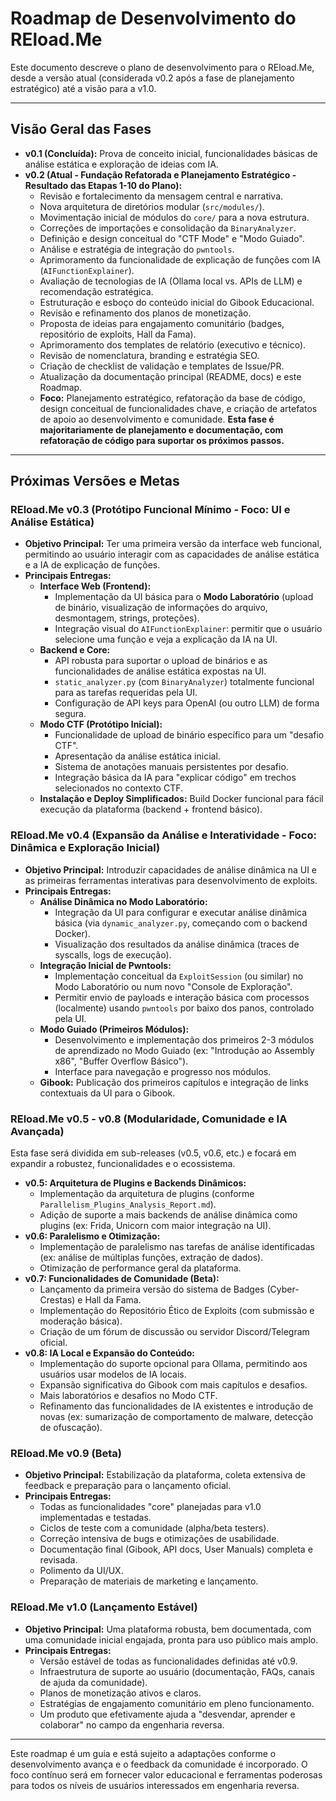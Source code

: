 # Roadmap de Desenvolvimento do REload.Me

Este documento descreve o plano de desenvolvimento para o REload.Me, desde a versão atual (considerada v0.2 após a fase de planejamento estratégico) até a visão para a v1.0.

---

## Visão Geral das Fases

*   **v0.1 (Concluída):** Prova de conceito inicial, funcionalidades básicas de análise estática e exploração de ideias com IA.
*   **v0.2 (Atual - Fundação Refatorada e Planejamento Estratégico - Resultado das Etapas 1-10 do Plano):**
    *   Revisão e fortalecimento da mensagem central e narrativa.
    *   Nova arquitetura de diretórios modular (`src/modules/`).
    *   Movimentação inicial de módulos do `core/` para a nova estrutura.
    *   Correções de importações e consolidação da `BinaryAnalyzer`.
    *   Definição e design conceitual do "CTF Mode" e "Modo Guiado".
    *   Análise e estratégia de integração do `pwntools`.
    *   Aprimoramento da funcionalidade de explicação de funções com IA (`AIFunctionExplainer`).
    *   Avaliação de tecnologias de IA (Ollama local vs. APIs de LLM) e recomendação estratégica.
    *   Estruturação e esboço do conteúdo inicial do Gibook Educacional.
    *   Revisão e refinamento dos planos de monetização.
    *   Proposta de ideias para engajamento comunitário (badges, repositório de exploits, Hall da Fama).
    *   Aprimoramento dos templates de relatório (executivo e técnico).
    *   Revisão de nomenclatura, branding e estratégia SEO.
    *   Criação de checklist de validação e templates de Issue/PR.
    *   Atualização da documentação principal (README, docs) e este Roadmap.
    *   **Foco:** Planejamento estratégico, refatoração da base de código, design conceitual de funcionalidades chave, e criação de artefatos de apoio ao desenvolvimento e comunidade. **Esta fase é majoritariamente de planejamento e documentação, com refatoração de código para suportar os próximos passos.**

---

## Próximas Versões e Metas

### REload.Me v0.3 (Protótipo Funcional Mínimo - Foco: UI e Análise Estática)

*   **Objetivo Principal:** Ter uma primeira versão da interface web funcional, permitindo ao usuário interagir com as capacidades de análise estática e a IA de explicação de funções.
*   **Principais Entregas:**
    *   **Interface Web (Frontend):**
        *   Implementação da UI básica para o **Modo Laboratório** (upload de binário, visualização de informações do arquivo, desmontagem, strings, proteções).
        *   Integração visual do `AIFunctionExplainer`: permitir que o usuário selecione uma função e veja a explicação da IA na UI.
    *   **Backend e Core:**
        *   API robusta para suportar o upload de binários e as funcionalidades de análise estática expostas na UI.
        *   `static_analyzer.py` (com `BinaryAnalyzer`) totalmente funcional para as tarefas requeridas pela UI.
        *   Configuração de API keys para OpenAI (ou outro LLM) de forma segura.
    *   **Modo CTF (Protótipo Inicial):**
        *   Funcionalidade de upload de binário específico para um "desafio CTF".
        *   Apresentação da análise estática inicial.
        *   Sistema de anotações manuais persistentes por desafio.
        *   Integração básica da IA para "explicar código" em trechos selecionados no contexto CTF.
    *   **Instalação e Deploy Simplificados:** Build Docker funcional para fácil execução da plataforma (backend + frontend básico).

### REload.Me v0.4 (Expansão da Análise e Interatividade - Foco: Dinâmica e Exploração Inicial)

*   **Objetivo Principal:** Introduzir capacidades de análise dinâmica na UI e as primeiras ferramentas interativas para desenvolvimento de exploits.
*   **Principais Entregas:**
    *   **Análise Dinâmica no Modo Laboratório:**
        *   Integração da UI para configurar e executar análise dinâmica básica (via `dynamic_analyzer.py`, começando com o backend Docker).
        *   Visualização dos resultados da análise dinâmica (traces de syscalls, logs de execução).
    *   **Integração Inicial de Pwntools:**
        *   Implementação conceitual da `ExploitSession` (ou similar) no Modo Laboratório ou num novo "Console de Exploração".
        *   Permitir envio de payloads e interação básica com processos (localmente) usando `pwntools` por baixo dos panos, controlado pela UI.
    *   **Modo Guiado (Primeiros Módulos):**
        *   Desenvolvimento e implementação dos primeiros 2-3 módulos de aprendizado no Modo Guiado (ex: "Introdução ao Assembly x86", "Buffer Overflow Básico").
        *   Interface para navegação e progresso nos módulos.
    *   **Gibook:** Publicação dos primeiros capítulos e integração de links contextuais da UI para o Gibook.

### REload.Me v0.5 - v0.8 (Modularidade, Comunidade e IA Avançada)

Esta fase será dividida em sub-releases (v0.5, v0.6, etc.) e focará em expandir a robustez, funcionalidades e o ecossistema.

*   **v0.5: Arquitetura de Plugins e Backends Dinâmicos:**
    *   Implementação da arquitetura de plugins (conforme `Parallelism_Plugins_Analysis_Report.md`).
    *   Adição de suporte a mais backends de análise dinâmica como plugins (ex: Frida, Unicorn com maior integração na UI).
*   **v0.6: Paralelismo e Otimização:**
    *   Implementação de paralelismo nas tarefas de análise identificadas (ex: análise de múltiplas funções, extração de dados).
    *   Otimização de performance geral da plataforma.
*   **v0.7: Funcionalidades de Comunidade (Beta):**
    *   Lançamento da primeira versão do sistema de Badges (Cyber-Crestas) e Hall da Fama.
    *   Implementação do Repositório Ético de Exploits (com submissão e moderação básica).
    *   Criação de um fórum de discussão ou servidor Discord/Telegram oficial.
*   **v0.8: IA Local e Expansão do Conteúdo:**
    *   Implementação do suporte opcional para Ollama, permitindo aos usuários usar modelos de IA locais.
    *   Expansão significativa do Gibook com mais capítulos e desafios.
    *   Mais laboratórios e desafios no Modo CTF.
    *   Refinamento das funcionalidades de IA existentes e introdução de novas (ex: sumarização de comportamento de malware, detecção de ofuscação).

### REload.Me v0.9 (Beta)

*   **Objetivo Principal:** Estabilização da plataforma, coleta extensiva de feedback e preparação para o lançamento oficial.
*   **Principais Entregas:**
    *   Todas as funcionalidades "core" planejadas para v1.0 implementadas e testadas.
    *   Ciclos de teste com a comunidade (alpha/beta testers).
    *   Correção intensiva de bugs e otimizações de usabilidade.
    *   Documentação final (Gibook, API docs, User Manuals) completa e revisada.
    *   Polimento da UI/UX.
    *   Preparação de materiais de marketing e lançamento.

### REload.Me v1.0 (Lançamento Estável)

*   **Objetivo Principal:** Uma plataforma robusta, bem documentada, com uma comunidade inicial engajada, pronta para uso público mais amplo.
*   **Principais Entregas:**
    *   Versão estável de todas as funcionalidades definidas até v0.9.
    *   Infraestrutura de suporte ao usuário (documentação, FAQs, canais de ajuda da comunidade).
    *   Planos de monetização ativos e claros.
    *   Estratégias de engajamento comunitário em pleno funcionamento.
    *   Um produto que efetivamente ajuda a "desvendar, aprender e colaborar" no campo da engenharia reversa.

---

Este roadmap é um guia e está sujeito a adaptações conforme o desenvolvimento avança e o feedback da comunidade é incorporado. O foco contínuo será em fornecer valor educacional e ferramentas poderosas para todos os níveis de usuários interessados em engenharia reversa.
